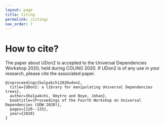 ```yaml
---
layout: page
title: Citing
permalink: /citing/
nav_order: 7
---
```


# How to cite?
The paper about UDon2 is accepted to the Universal Dependencies Workshop 2020, held during COLING 2020. If UDon2 is of any use in your research, please cite the associated paper.

```
@inproceedings{kalpakchi2020udon2,
  title={UDon2: a library for manipulating Universal Dependencies trees},
  author={Kalpakchi, Dmytro and Boye, Johan},
  booktitle={Proceedings of the Fourth Workshop on Universal Dependencies (UDW 2020)},
  pages={120--125},
  year={2020}
}
```
